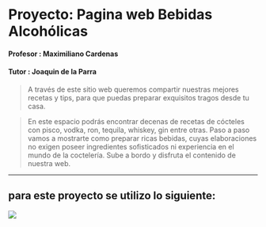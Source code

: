 # Proyecto: Pagina web Bebidas Alcohólicas

#### Profesor : Maximiliano Cardenas

#### Tutor : Joaquin de la Parra

> A través de este sitio web queremos compartir nuestras mejores recetas y tips, para que puedas preparar exquisitos tragos desde tu casa.

> En este espacio podrás encontrar decenas de recetas de cócteles con pisco, vodka, ron, tequila, whiskey, gin entre otras. Paso a paso vamos a mostrarte como preparar ricas bebidas, cuyas elaboraciones no exigen poseer ingredientes sofisticados ni experiencia en el mundo de la coctelería. Sube a bordo y disfruta el contenido de nuestra web.

---

## para este proyecto se utilizo lo siguiente:

![](https://img-c.udemycdn.com/course/750x422/3807346_b630.jpg)
